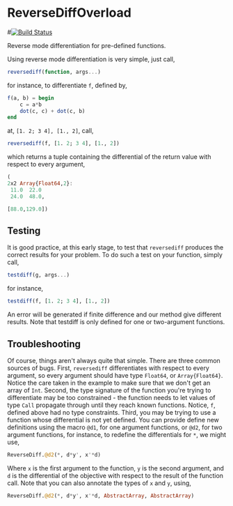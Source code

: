 # ReverseDiffOverload

#[![Build Status](https://travis-ci.org/LaurenceA/ReverseDiffOverload.jl.png)](https://travis-ci.org/LaurenceA/ReverseDiffOverload.jl)

Reverse mode differentiation for pre-defined functions.

Using reverse mode differentiation is very simple, just call,
```julia
reversediff(function, args...)
```
for instance, to differentiate `f`, defined by,
```julia
f(a, b) = begin
    c = a*b
    dot(c, c) + dot(c, b)
end
```
at, `[1. 2; 3 4], [1., 2]`, call,
```julia
reversediff(f, [1. 2; 3 4], [1., 2])
```
which returns a tuple containing the differential of the return value with respect to every argument,
```julia
(
2x2 Array{Float64,2}:
 11.0  22.0
 24.0  48.0,

[88.0,129.0])
```

Testing
-------
It is good practice, at this early stage, to test that `reversediff` produces the correct results for your problem.
To do such a test on your function, simply call,
```julia
testdiff(g, args...)
```
for instance,
```julia
testdiff(f, [1. 2; 3 4], [1., 2])
```
An error will be generated if finite difference and our method give different results.
Note that testdiff is only defined for one or two-argument functions.

Troubleshooting
---------------
Of course, things aren't always quite that simple.
There are three common sources of bugs.
First, `reversediff` differentiates with respect to every argument, so every argument should have type `Float64`, or ``Array{Float64}``.  Notice the care taken in the example to make sure that we don't get an array of `Int`.  Second, the type signature of the function you're trying to differentiate may be too constrained - the function needs to let values of type `Call` propagate through until they reach known functions.  Notice, `f`, defined above had no type constraints.  Third, you may be trying to use a function whose differential is not yet defined.  You can provide define new definitions using the macro `@d1`, for one argument functions, or `@d2`, for two argument functions, for instance, to redefine the differentials for `*`, we might use,
```julia
ReverseDiff.@d2(*, d*y', x'*d)
```
Where `x` is the first argument to the function, `y` is the second argument, and `d` is the differential of the objective with respect to the result of the function call.  Note that you can also annotate the types of `x` and `y`, using,
```julia
ReverseDiff.@d2(*, d*y', x'*d, AbstractArray, AbstractArray)
```

